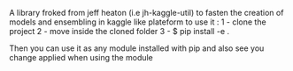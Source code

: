 A library froked from  jeff heaton (i.e jh-kaggle-util) to fasten the creation of models and ensembling in kaggle like plateform
to use it : 
1 - clone the project
2 - move inside the cloned folder
3 - $ pip install -e .

Then you can use it as any module installed with pip and also see you change applied when using the module